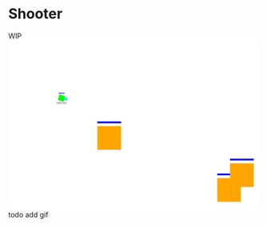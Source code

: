 # Shooter

WIP
![alt text](https://github.com/JustinPLee/Shooter/blob/main/shooter.png?raw=true)
todo add gif
